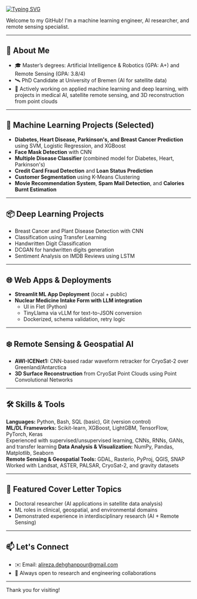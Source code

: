 [![Typing SVG](https://readme-typing-svg.demolab.com?font=Fira+Code&pause=1000&color=1E90FF&width=600&lines=Hi%2C+I'm+Alireza+Dehghanpour!;ML+Engineer+%7C+Remote+Sensing+Researcher+%7C+PhD+Candidate)](https://github.com/Alireza-Dehghanpour)


Welcome to my GitHub! I'm a machine learning engineer, AI researcher, and remote sensing specialist.

---

## 🔬 About Me

- 🎓 Master’s degrees: Artificial Intelligence & Robotics (GPA: A+) and Remote Sensing (GPA: 3.8/4)
- 🛰️ PhD Candidate at University of Bremen (AI for satellite data) 
- 🤖 Actively working on applied machine learning and deep learning, with projects in medical AI, satellite remote sensing, and 3D reconstruction from point clouds

---

## 🧠 Machine Learning Projects (Selected)

- **Diabetes, Heart Disease, Parkinson's, and Breast Cancer Prediction** using SVM, Logistic Regression, and XGBoost
- **Face Mask Detection** with CNN
- **Multiple Disease Classifier** (combined model for Diabetes, Heart, Parkinson's)
- **Credit Card Fraud Detection** and **Loan Status Prediction**
- **Customer Segmentation** using K-Means Clustering
- **Movie Recommendation System**, **Spam Mail Detection**, and **Calories Burnt Estimation**

---

## 📦 Deep Learning Projects

- Breast Cancer and Plant Disease Detection with CNN
- Classification using Transfer Learning
- Handwritten Digit Classification
- DCGAN for handwritten digits generation
- Sentiment Analysis on IMDB Reviews using LSTM

---

## 🌐 Web Apps & Deployments

- **Streamlit ML App Deployment** (local + public)
- **Nuclear Medicine Intake Form with LLM integration**
  - UI in Flet (Python)
  - TinyLlama via vLLM for text-to-JSON conversion
  - Dockerized, schema validation, retry logic

---

## ❄️ Remote Sensing & Geospatial AI

- **AWI-ICENet1:** CNN-based radar waveform retracker for CryoSat-2 over Greenland/Antarctica
- **3D Surface Reconstruction** from CryoSat Point Clouds using Point Convolutional Networks
---

## 🛠️ Skills & Tools

**Languages:** Python, Bash, SQL (basic), Git (version control)  
**ML/DL Frameworks:** Scikit-learn, XGBoost, LightGBM, TensorFlow, PyTorch, Keras  
Experienced with supervised/unsupervised learning, CNNs, RNNs, GANs, and transfer learning
**Data Analysis & Visualization:** NumPy, Pandas, Matplotlib, Seaborn  
**Remote Sensing & Geospatial Tools:** GDAL, Rasterio, PyProj, QGIS, SNAP  
Worked with Landsat, ASTER, PALSAR, CryoSat-2, and gravity datasets

---

## 📄 Featured Cover Letter Topics

- Doctoral researcher (AI applications in satellite data analysis)
- ML roles in clinical, geospatial, and environmental domains
- Demonstrated experience in interdisciplinary research (AI + Remote Sensing)

---

## 📫 Let's Connect

- ✉️ Email: alireza.dehghanpour@gmail.com
- 💼 Always open to research and engineering collaborations

---

Thank you for visiting!
